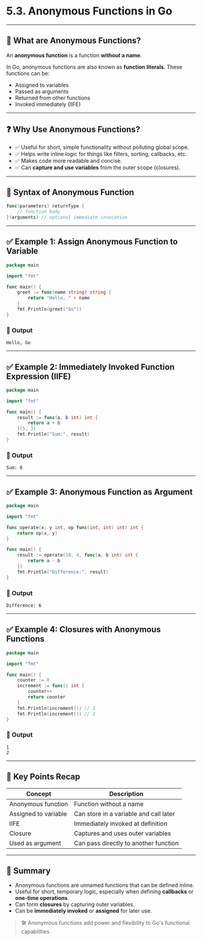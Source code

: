 # 5.3. Anonymous Functions in Go

---

## 📌 What are Anonymous Functions?

An **anonymous function** is a function **without a name**.

In Go, anonymous functions are also known as **function literals**. These functions can be:

* Assigned to variables
* Passed as arguments
* Returned from other functions
* Invoked immediately (IIFE)

---

## ❓ Why Use Anonymous Functions?

* ✅ Useful for short, simple functionality without polluting global scope.
* ✅ Helps write inline logic for things like filters, sorting, callbacks, etc.
* ✅ Makes code more readable and concise.
* ✅ Can **capture and use variables** from the outer scope (closures).

---

## 🧾 Syntax of Anonymous Function

```go
func(parameters) returnType {
    // function body
}(arguments) // optional immediate invocation
```

---

## ✅ Example 1: Assign Anonymous Function to Variable

```go
package main

import "fmt"

func main() {
    greet := func(name string) string {
        return "Hello, " + name
    }
    fmt.Println(greet("Go"))
}
```

### 🧪 Output

```
Hello, Go
```

---

## ✅ Example 2: Immediately Invoked Function Expression (IIFE)

```go
package main

import "fmt"

func main() {
    result := func(a, b int) int {
        return a + b
    }(5, 3)
    fmt.Println("Sum:", result)
}
```

### 🧪 Output

```
Sum: 8
```

---

## ✅ Example 3: Anonymous Function as Argument

```go
package main

import "fmt"

func operate(x, y int, op func(int, int) int) int {
    return op(x, y)
}

func main() {
    result := operate(10, 4, func(a, b int) int {
        return a - b
    })
    fmt.Println("Difference:", result)
}
```

### 🧪 Output

```
Difference: 6
```

---

## ✅ Example 4: Closures with Anonymous Functions

```go
package main

import "fmt"

func main() {
    counter := 0
    increment := func() int {
        counter++
        return counter
    }
    fmt.Println(increment()) // 1
    fmt.Println(increment()) // 2
}
```

### 🧪 Output

```
1
2
```

---

## 🧷 Key Points Recap

| Concept              | Description                            |
| -------------------- | -------------------------------------- |
| Anonymous function   | Function without a name                |
| Assigned to variable | Can store in a variable and call later |
| IIFE                 | Immediately invoked at definition      |
| Closure              | Captures and uses outer variables      |
| Used as argument     | Can pass directly to another function  |

---

## 🧭 Summary

* Anonymous functions are unnamed functions that can be defined inline.
* Useful for short, temporary logic, especially when defining **callbacks** or **one-time operations**.
* Can form **closures** by capturing outer variables.
* Can be **immediately invoked** or **assigned** for later use.

> 🛠️ Anonymous functions add power and flexibility to Go's functional capabilities.
